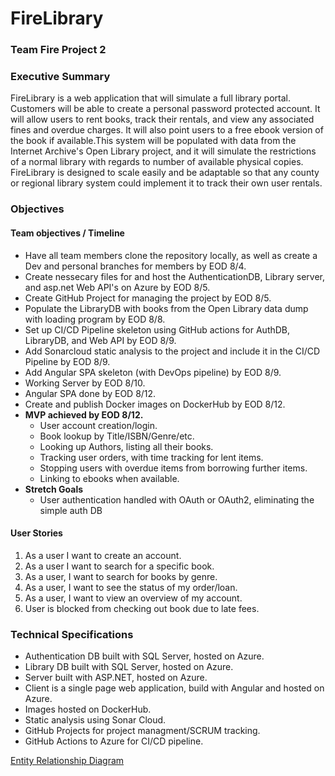 # FireLibrary
### Team Fire Project 2

### Executive Summary
FireLibrary is a web application that will simulate a full library portal. Customers will be able to create a personal password protected account. It will allow users to rent books, track their rentals, and view any associated fines and overdue charges. It will also point users to a free ebook version of the book if available.This system will be populated with data from the Internet Archive's Open Library project, and it will simulate the restrictions of a normal library with regards to number of available physical copies. FireLibrary is designed to scale easily and be adaptable so that any county or regional library system could implement it to track their own user rentals. 

### Objectives
#### Team objectives / Timeline
- Have all team members clone the repository locally, as well as create a Dev and personal branches for members by EOD 8/4.
- Create nessecary files for and host the AuthenticationDB, Library server, and asp.net Web API's on Azure by EOD 8/5.
- Create GitHub Project for managing the project by EOD 8/5.
- Populate the LibraryDB with books from the Open Library data dump with loading program by EOD 8/8.
- Set up CI/CD Pipeline skeleton using GitHub actions for AuthDB, LibraryDB, and Web API by EOD 8/9.
- Add Sonarcloud static analysis to the project and include it in the CI/CD Pipeline by EOD 8/9.
- Add Angular SPA skeleton (with DevOps pipeline) by EOD 8/9.
- Working Server by EOD 8/10.
- Angular SPA done by EOD 8/12.
- Create and publish Docker images on DockerHub by EOD 8/12.
- **MVP achieved by EOD 8/12.**
  - User account creation/login.
  - Book lookup by Title/ISBN/Genre/etc.
  - Looking up Authors, listing all their books.
  - Tracking user orders, with time tracking for lent items.
  - Stopping users with overdue items from borrowing further items.
  - Linking to ebooks when available. 
- **Stretch Goals**
  - User authentication handled with OAuth or OAuth2, eliminating the simple auth DB
 #### User Stories
 1. As a user I want to create an account.
 2. As a user I want to search for a specific book.
 3. As a user, I want to search for books by genre.
 4. As a user, I want to see the status of my order/loan.
 5. As a user, I want to view an overview of my account.
 6. User is blocked from checking out book due to late fees. 

### Technical Specifications
- Authentication DB built with SQL Server, hosted on Azure.
- Library DB built with SQL Server, hosted on Azure.
- Server built with ASP.NET, hosted on Azure. 
- Client is a single page web application, build with Angular and hosted on Azure. 
- Images hosted on DockerHub. 
- Static analysis using Sonar Cloud.
- GitHub Projects for project managment/SCRUM tracking.
- GitHub Actions to Azure for CI/CD pipeline. 

[Entity Relationship Diagram][ERD]

[ERD]: https://raw.githubusercontent.com/jdelacruz96/ProjectFire/main/LibraryERD.png


